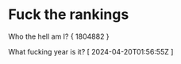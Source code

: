 # Fuck the rankings

Who the hell am I?
{ 1804882 }

What fucking year is it?
[ 2024-04-20T01:56:55Z ]
